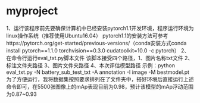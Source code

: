 # myproject
1、运行该程序前先要确保计算机中已经安装pytorch1.1开发环境，程序运行环境为linux操作系统（推荐使用Ubuntu16.04）
pytorch1.1的安装方法可参考https://pytorch.org/get-started/previous-versions/（conda安装方式conda install pytorch==1.1.0 torchvision==0.3.0 cudatoolkit=10.0 -c pytorch）
2、在命令行运行eval_txt.py脚本文件
该脚本接受四个路径，1、图片名称txt文件 2、标注文件夹路径 3、图片文件夹路径 4、本次评估模型路径 
示例：python eval_txt.py -N battery_sub_test_txt -A annotation -I image -M bestmodel.pt
为了方便运行，我将数据集按照要求排列在了文件夹中，搭好环境后直接运行上述命令即可，在5500张图像上的mAp表现目前为0.98，预计该模型的mAp浮动范围为0.87~0.93

